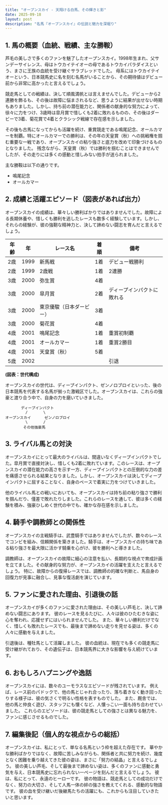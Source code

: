 ```yaml
---
title: "オープンスカイ - 天翔ける白馬、その輝きと影"
date: 2025-09-18
layout: post
description: "名馬『オープンスカイ』の伝説と魅力を深堀り"
---
```


## 1. 馬の概要（血統、戦績、主な勝鞍）

芦毛の美しさで多くのファンを魅了したオープンスカイ。1998年生まれ、父サンデーサイレンス、母はトウカイテイオーの母であるトウカイパラダイスという、まさに王族の血統を受け継ぐサラブレッドでした。  母系にはトウカイテイオーという、日本競馬史に名を刻む名馬がいることから、その期待値はデビュー前から非常に高かったと言えるでしょう。

競走馬としての戦績は、決して順風満帆とは言えませんでした。デビューから2連勝を飾るも、その後は故障に悩まされるなど、思うように結果が出せない時期もありました。しかし、持ち前の潜在能力と、関係者の献身的な努力によって、徐々に力をつけ、3歳時は皐月賞で惜しくも2着に敗れるものの、その後はダービーで3着、菊花賞で4着とクラシック戦線で存在感を示しました。

その後も古馬になってからも活躍を続け、重賞競走である鳴尾記念、オールカマーを制覇。特にオールカマーでの勝利は、その年の天皇賞（秋）への挑戦権を掴む重要な一戦であり、オープンスカイの粘り強さと底力を改めて印象づけるものとなりました。  残念ながら、天皇賞（秋）では勝利を掴むことはできませんでしたが、その走りには多くの感動と惜しみない拍手が送られました。

主な勝鞍は以下の通りです。

* 鳴尾記念
* オールカマー


## 2. 成績と活躍エピソード（図表があれば出力）

オープンスカイの成績は、華々しい勝利ばかりではありませんでした。故障による長期休養や、惜しくも勝利を逃したレースも数多く経験しています。しかし、それらの経験が、彼の強靭な精神力と、決して諦めない闘志を育んだと言えるでしょう。

| 年齢 | 年 | レース名 | 着順 | 備考 |
|---|---|---|---|---|
| 2歳 | 1999 | 新馬戦 | 1着 | デビュー戦勝利 |
| 2歳 | 1999 | 2歳戦 | 1着 | 2連勝 |
| 3歳 | 2000 | 弥生賞 | 4着 |  |
| 3歳 | 2000 | 皐月賞 | 2着 | ディープインパクトに敗れる |
| 3歳 | 2000 | 東京優駿（日本ダービー） | 3着 | |
| 3歳 | 2000 | 菊花賞 | 4着 | |
| 4歳 | 2001 | 鳴尾記念 | 1着 | 重賞初制覇 |
| 4歳 | 2001 | オールカマー | 1着 | 重賞2勝目 |
| 4歳 | 2001 | 天皇賞（秋） | 5着 | |
| 5歳 | 2002 |  |  |  引退 |


**(図表：世代構成)**

オープンスカイの世代は、ディープインパクト、ゼンノロブロイといった、後の日本競馬を代表する名馬が揃った激戦区でした。オープンスカイは、これらの強豪と渡り合う中で、自身の力を磨いていきました。

```
       ディープインパクト
         /       \
オープンスカイ      ゼンノロブロイ
         \       /
        その他強豪馬
```


## 3. ライバル馬との対決

オープンスカイにとって最大のライバルは、間違いなくディープインパクトでした。皐月賞で直接対決し、惜しくも2着に敗れています。このレースは、オープンスカイの潜在能力の高さを示す一方、ディープインパクトとの圧倒的な力の差を痛感させられる結果となりました。しかし、オープンスカイは決してディープインパクトに屈することなく、自身のペースで着実に力をつけていきました。

他のライバル馬との戦いにおいても、オープンスカイは持ち前の粘り強さで勝利を掴んだり、僅差で敗れたりしました。これらのレースを通して、彼は多くの経験を積み、強豪ひしめく世代の中でも、確かな存在感を示しました。


## 4. 騎手や調教師との関係性

オープンスカイの主戦騎手は、武豊騎手ではありませんでしたが、数々のレースでコンビを組み、信頼関係を築きました。騎手は、オープンスカイの持ち味である粘り強さを最大限に活かす騎乗を心がけ、彼を勝利へと導きました。

調教師は、オープンスカイの故障に細心の注意を払い、長期的な視点で育成計画を立てました。その献身的な努力が、オープンスカイの活躍を支えたと言えるでしょう。  特に、故障からの復帰レースでは、調教師の的確な判断と、馬自身の回復力が見事に融合し、見事な復活劇を演じています。


## 5. ファンに愛された理由、引退後の話

オープンスカイが多くのファンに愛された理由は、その美しい芦毛と、決して諦めない闘志にあります。  彼のレースを見るたびに、人々は彼のひたむきな姿に心を奪われ、応援せずにはいられませんでした。  また、華々しい勝利だけでなく、惜しくも敗れたレースでも、最後まで諦めない走りを見せる姿は、多くの人々に感動を与えました。

引退後は、種牡馬として活躍しました。  彼の血統は、現在でも多くの競走馬に受け継がれており、その遺伝子は、日本競馬界に大きな影響を与え続けています。


## 6. おもしろハプニングや逸話

オープンスカイには、数々のユーモラスなエピソードが残されています。  例えば、レース前のパドックで、他の馬とじゃれ合ったり、落ち着きなく動き回ったりする様子は、彼の気さくで明るい性格を表すものでした。  また、厩舎では、他の馬と仲良く遊び、スタッフにも懐くなど、人懐っこい一面も持ち合わせていました。  これらのエピソードは、彼の競走馬としての強さとは異なる魅力を、ファンに感じさせるものでした。


## 7. 編集後記（個人的な視点からの総括）

オープンスカイは、私にとって、単なる名馬という枠を超えた存在です。  華やかな勝利ばかりではなく、故障に苦しみながらも、関係者と共に努力を続け、幾度となく困難を乗り越えてきた彼の姿は、まさに「努力の結晶」と言えるでしょう。  彼の美しい芦毛、そして最後まで諦めない姿は、多くのファンに感動と勇気を与え、日本競馬史に忘れられない一ページを刻んだと言えるでしょう。  彼は、私にとって、永遠のヒーローです。  彼の物語は、競走馬としての成功だけでなく、努力の大切さ、そして人馬一体の絆の強さを教えてくれる、感動的な物語です。  彼の血を受け継いだ後継馬たちの活躍にも、これからも注目していきたいと思います。
